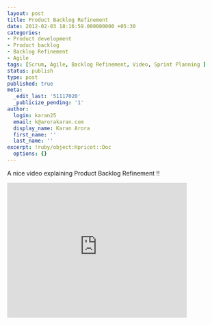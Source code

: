 ```yaml
---
layout: post
title: Product Backlog Refinement
date: 2012-02-03 18:16:59.000000000 +05:30
categories:
- Product development
- Product backlog
- Backlog Refinement
- Agile
tags: [Scrum, Agile, Backlog Refinement, Video, Sprint Planning ]
status: publish
type: post
published: true
meta:
  _edit_last: '51117020'
  _publicize_pending: '1'
author:
  login: karan25
  email: k@arorakaran.com
  display_name: Karan Arora
  first_name: ''
  last_name: ''
excerpt: !ruby/object:Hpricot::Doc
  options: {}
---
```

<p>A nice video explaining Product Backlog Refinement !!</p>
<iframe width="420" height="315" src="https://www.youtube.com/embed/b_WeHcZcx1w" frameborder="0" allowfullscreen></iframe>
